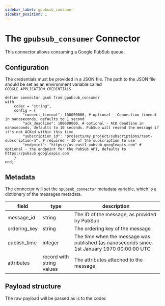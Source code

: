 ```yaml
---
sidebar_label: gpubsub_consumer
sidebar_position: 1
---
```


# The `gpubsub_consumer` Connector

This connector allows consuming a Google PubSub queue.

## Configuration

The credentials must be provided in a JSON file. The path to the JSON file should be set as an environment variable called `GOOGLE_APPLICATION_CREDENTIALS`

```tremor title="config.troy"
define connector gsub from gpubsub_consumer
with
    codec = "string",
    config = {
        "connect_timeout": 100000000, # optional - Connection timeout in nanoseconds, defaults to 1 second 
        "ack_deadline": 100000000, # optional - ACK deadline in nanoseconds, defaults to 10 seconds. PubSub will resend the message if it's not ACKed within this time
        "subscription_id": "projects/my_project/subscriptions/test-subscription-a", # required - ID of the subscription to use
        "endpoint": "https://us-east1-pubsub.googleapis.com" # optional - the endpoint for the PubSub API, defaults to https://pubsub.googleapis.com
    }
end;
```

## Metadata
The connector will set the `$pubsub_connector` metadata variable, which is a dictionary of the messages metadata.

| field        | type                      | description                                                                                 |
|--------------|---------------------------|---------------------------------------------------------------------------------------------|
| message_id   | string                    | The ID of the message, as provided by PubSub                                                |
| ordering_key | string                    | The ordering key of the message                                                             |
| publish_time | integer                   | The time when the message was published (as nanoseconds since 1st January 1970 00:00:00 UTC |
| attributes   | record with string values | The attributes attached to the message                                                      |

## Payload structure
The raw payload will be passed as is to the codec